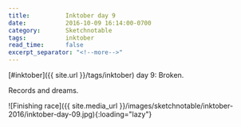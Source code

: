 ```yaml
---
title:          Inktober day 9
date:           2016-10-09 16:14:00-0700
category:       Sketchnotable
tags:           inktober
read_time:      false
excerpt_separator: "<!--more-->"
---
```

[#inktober]({{ site.url }}/tags/inktober) day 9: Broken.

Records and dreams.

![Finishing race]({{ site.media_url }}/images/sketchnotable/inktober-2016/inktober-day-09.jpg){:loading="lazy"}

<!--more-->
